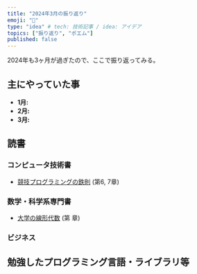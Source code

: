 ```yaml
---
title: "2024年3月の振り返り"
emoji: "🦁"
type: "idea" # tech: 技術記事 / idea: アイデア
topics: ["振り返り", "ポエム"]
published: false
---
```


2024年も3ヶ月が過ぎたので、ここで振り返ってみる。


## 主にやっていた事

* **1月:** 
* **2月:** 
* **3月:** 

## 読書

### コンピュータ技術書

* [競技プログラミングの鉄則](https://amzn.to/3Na5IOg) (第6, 7章)

### 数学・科学系専門書

* [大学の線形代数](https://amzn.to/3rzQV88) (第 章)

### ビジネス


## 勉強したプログラミング言語・ライブラリ等

